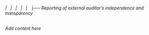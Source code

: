 ###### |   |   |   |   |   ├── Reporting of external auditor’s independence and transparency

*Add content here*